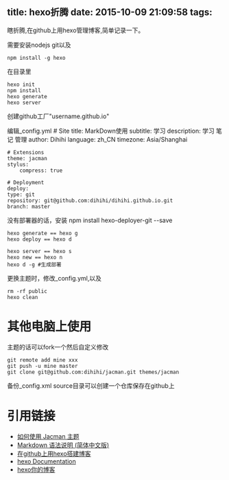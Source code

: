 title: hexo折腾
date: 2015-10-09 21:09:58
tags:
---
瞎折腾,在github上用hexo管理博客,简单记录一下。
<!--more-->
需要安装nodejs git以及

	npm install -g hexo
在目录里

    hexo init
	npm install
	hexo generate
	hexo server

创建github工厂"username.github.io"

编辑_config.yml
    # Site
    title: MarkDown使用
    subtitle: 学习
    description: 学习 笔记 管理
    author: Dihihi
    language: zh_CN
    timezone: Asia/Shanghai

    # Extensions
    theme: jacman
    stylus: 
        compress: true

    # Deployment
    deploy:
    type: git
    repository: git@github.com:dihihi/dihihi.github.io.git
    branch: master


没有部署器的话，安装
	npm install hexo-deployer-git --save

    hexo generate == hexo g
    hexo deploy == hexo d

    hexo server == hexo s
    hexo new == hexo n
    hexo d -g #生成部署

更换主题时，修改_config.yml,以及

    rm -rf public
    hexo clean
    
# 其他电脑上使用
主题的话可以fork一个然后自定义修改

	git remote add mine xxx
	git push -u mine master
    git clone git@github.com:dihihi/jacman.git themes/jacman
备份_config.xml
source目录可以创建一个仓库保存在github上
    
# 引用链接
* [如何使用 Jacman 主题](http://wuchong.me/jacman/2014/11/20/how-to-use-jacman/#more "打开")
* [Markdown 语法说明 (简体中文版)](http://wowubuntu.com/markdown/ "打开")
* [在github上用hexo搭建博客](http://pleasureswx123.github.io/2014/08/29/%E5%9C%A8github%E4%B8%8A%E7%94%A8hexo%E6%90%AD%E5%BB%BA%E5%8D%9A%E5%AE%A2/)
* [hexo Documentation](https://hexo.io/docs/index.html)
* [hexo你的博客](http://ibruce.info/2013/11/22/hexo-your-blog/)
